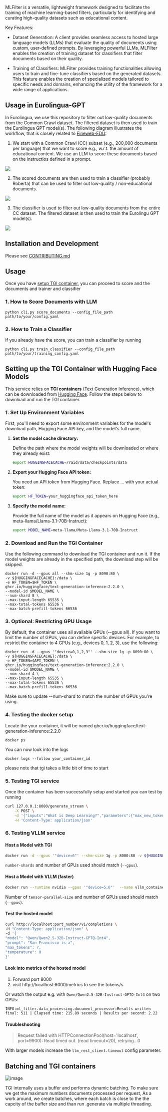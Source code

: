 MLFilter is a versatile, lightweight framework designed to facilitate the training of machine learning-based filters, particularly for identifying and curating high-quality datasets such as educational content.

Key Features:

- Dataset Generation: A client provides seamless access to hosted large language models (LLMs) that evaluate the quality of documents using custom, user-defined prompts. By leveraging powerful LLMs, MLFilter enables the creation of training dataset for classifiers that filter documents based on their quality.

- Training of Classifiers: MLFilter provides training functionalities allowing users to train and fine-tune classifiers based on the generated datasets. This feature enables the creation of specialized models tailored to specific needs and domains, enhancing the utility of the framework for a wide range of applications.

## Usage in Eurolingua-GPT
In Eurolingua, we use this repository to filter out low-quality documents from the Common Crawl dataset. The filtered dataset is then used to train the Eurolingua GPT model(s). The following diagram illustrates the workflow, that is closely related to [Fineweb-EDU](https://arxiv.org/pdf/2406.17557): 

1. We start with a Common Crawl (CC) subset (e.g., 200,000 documents per language) that we want to score e.g., w.r.t. the amount of educational content. We use an LLM to score these documents based on the instructios defined in a prompt.

![](https://github.com/EuroLingua-GPT/ml_filter/blob/translation_cli/documentation/diagrams/ml_filters_prompt_based_annotation.svg)

2. The scored documents are then used to train a classifier (probably Roberta) that can be used to filter out low-quality / non-educational documents. 

![](https://github.com/EuroLingua-GPT/ml_filter/blob/translation_cli/documentation/diagrams/ml_filters_classifier_training.svg)

3. The classifier is used to filter out low-quality documents from the entire CC dataset. The filtered dataset is then used to train the Eurolingu GPT model(s).

![](https://github.com/EuroLingua-GPT/ml_filter/blob/translation_cli/documentation/diagrams/ml_filters_classifier_based_annotation.svg)


## Installation and Development

Please see [CONTRIBUTING.md](CONTRIBUTING.md)


## Usage
Once you have [setup TGI container](#setting-up-the-tgi-container-with-hugging-face-models), you can proceed to score and the documents and trainer and classifier

### 1. How to Score Documents with LLM
```script
python cli.py score_documents --config_file_path path/to/your/config.yaml

```
### 2. How to Train a Classifier
If you already have the score, you can train a classifier by running
```script
python cli.py train_classifier --config_file_path path/to/your/training_config.yaml
```

## Setting up the TGI Container with Hugging Face Models

This service relies on **TGI containers** (Text Generation Inference), which can be downloaded from [Hugging Face](https://huggingface.co). Follow the steps below to download and run the TGI container.

### 1. Set Up Environment Variables

First, you'll need to export some environment variables for the model's download path, Hugging Face API key, and the model's full name.

1. **Set the model cache directory:**

   Define the path where the model weights will be downloaded or where they already exist:
   ```bash
   export HUGGINGFACECACHE=/raid/data/checkpoints/data
2. **Export your Hugging Face API token:**

   You need an API token from Hugging Face. Replace ... with your actual token:
   ```bash
   export HF_TOKEN=your_huggingface_api_token_here
   ```
3. **Specify the model name:**

   Provide the full name of the model as it appears on Hugging Face (e.g., meta-llama/Llama-3.1-70B-Instruct):
   ```bash
   export MODEL_NAME=meta-llama/Meta-Llama-3.1-70B-Instruct
   ```
### 2. Download and Run the TGI Container

Use the following command to download the TGI container and run it. If the model weights are already in the specified path, the download step will be skipped.
   
   ```shell  
  docker run -d --gpus all --shm-size 1g -p 8090:80 \
  -v ${HUGGINGFACECACHE}:/data \
  -e HF_TOKEN=$HF_TOKEN \
  ghcr.io/huggingface/text-generation-inference:2.2.0 \
  --model-id $MODEL_NAME \
  --num-shard 8 \
  --max-input-length 65535 \
  --max-total-tokens 65536 \
  --max-batch-prefill-tokens 66536
   ```
    
 ### 3. Optional: Restricting GPU Usage     
 By default, the container uses all available GPUs (--gpus all). If you want to limit the number of GPUs, you can define specific devices. For example, to restrict the container to 4 GPUs (e.g.,  devices 0, 1, 2, 3), use the following:
 
 ```shell
 docker run -d --gpus '"device=0,1,2,3"' --shm-size 1g -p 8090:80 \
 -v ${HUGGINGFACECACHE}:/data \
 -e HF_TOKEN=$API_TOKEN \
 ghcr.io/huggingface/text-generation-inference:2.2.0 \
 --model-id $MODEL_NAME \
 --num-shard 4 \
 --max-input-length 65535 \
 --max-total-tokens 65536 \
 --max-batch-prefill-tokens 66536
```
Make sure to update --num-shard to match the number of GPUs you're using.

### 4. Testing the docker setup
Locate the your container, it will be named  ghcr.io/huggingface/text-generation-inference:2.2.0 
```shell
docker ps
```
You can now look into the logs
```shell
docker logs --follow your_container_id 
```
please note that tgi takes a little bit of time to start

### 5. Testing TGI service
Once the container has been successfully setup and started you can test by running 
```bash
curl 127.0.0.1:8080/generate_stream \
    -X POST \
    -d '{"inputs":"What is Deep Learning?","parameters":{"max_new_tokens":20}}' \
    -H 'Content-Type: application/json'
```

### 6. Testing VLLM service

#### Host a Model with TGI
```bash
docker run -d --gpus '"device=6"' --shm-size 1g -p 8000:80 -v ${HUGGINGFACECACHE}:/data -e HF_TOKEN=$API_TOKEN ghcr.io/huggingface/text-generation-inference:2.2.0 --model-id mlabonne/Meta-Llama-3.1-8B-Instruct-abliterated --num-shard 1 --max-input-length 4095 --max-total-tokens 4096 --max-batch-prefill-tokens 4096
```

`number-shards` and number of GPUs used should match (`--gpus`).

#### Host a Model with VLLM (faster)
```bash
docker run --runtime nvidia --gpus '"device=5,6"'  --name vllm_container -v /raid/s3/opengptx/models/:/root/.cache/huggingface --env "HUGGING_FACE_HUB_TOKEN=$API_TOKEN" -p 9900:8000 --ipc=host vllm/vllm-openai:v0.6.3 --model Qwen/Qwen2.5-72B-Instruct-AWQ --tensor-parallel-size 2
```

Number of `tensor-parallel-size` and number of GPUs used should match (`--gpus`).

#### Test the hosted model
```bash
curl http://localhost:port_number/v1/completions \
-H "Content-Type: application/json" \
-d '{
"model": "Qwen/Qwen2.5-32B-Instruct-GPTQ-Int4",
"prompt": "San Francisco is a",
"max_tokens": 7,
"temperature": 0
}'
```

#### Look into metrics of the hosted model

1. Forward port 8000 
2. visit http://localhost:8000/metrics to see the tokens/s

Or watch the output e.g. with `Qwen/Qwen2.5-32B-Instruct-GPTQ-Int4` on two GPUs:
```
INFO:ml_filter.data_processing.document_processor:Results written final: 511 | Elapsed time: 215.89 seconds | Results per second: 2.22
```

#### Troubleshooting

> Request failed with HTTPConnectionPool(host='localhost', port=9900): Read timed out. (read timeout=20), retrying...0

With larger models increase the `llm_rest_client.timeout` config parameter.

## Batching and TGI containers
![image](https://github.com/user-attachments/assets/9f4673a2-5556-489d-b65b-458d2ec8f22e)

TGI internally uses a buffer and performs dynamic batching. To make sure we get the maximum numbers documents processed per request, As a work around, we create batches, where each batch is close to the the capcity of the buffer size and than run .generate via multiple threading. 
